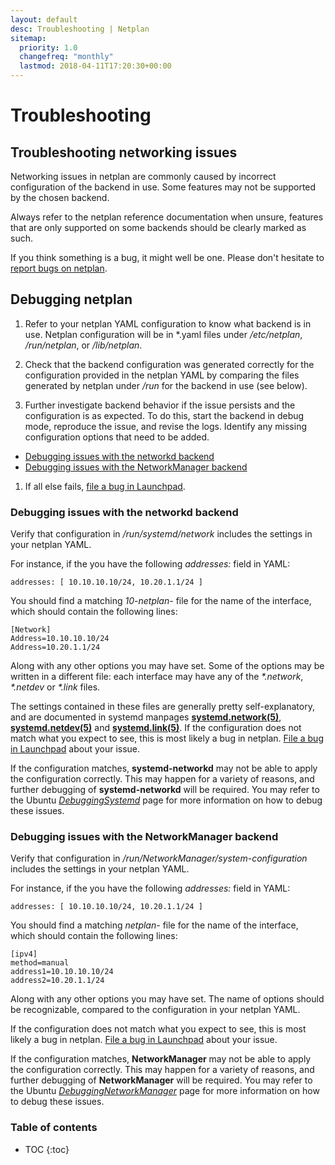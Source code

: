 ```yaml
---
layout: default
desc: Troubleshooting | Netplan
sitemap:
  priority: 1.0
  changefreq: "monthly"
  lastmod: 2018-04-11T17:20:30+00:00
---
```


<div class="p-strip--light is-bordered is-shallow">
  <div class="row">
    <div class="col-12">
      <h1 class="u-no-margin--bottom">Troubleshooting</h1>
    </div>
  </div>
</div>
<div class="p-strip">
  <div class="row">
    <div class="col-8" markdown="1">

## Troubleshooting networking issues

Networking issues in netplan are commonly caused by incorrect configuration of
the backend in use. Some features may not be supported by the chosen backend.

Always refer to the netplan reference documentation when unsure, features that
are only supported on some backends should be clearly marked as such.

If you think something is a bug, it might well be one. Please don't hesitate to
[report bugs on netplan](https://bugs.launchpad.net/netplan/+filebug).

## Debugging netplan

1. Refer to your netplan YAML configuration to know what backend is in use.
   Netplan configuration will be in \*.yaml files under _/etc/netplan_,
   _/run/netplan_, or _/lib/netplan_.

1. Check that the backend configuration was generated correctly for the
   configuration provided in the netplan YAML by comparing the files generated by
   netplan under _/run_ for the backend in use (see below).

1. Further investigate backend behavior if the issue persists and the
   configuration is as expected. To do this, start the backend in debug mode,
   reproduce the issue, and revise the logs. Identify any missing configuration
   options that need to be added.

- [Debugging issues with the networkd backend](#debugging-issues-with-the-networkd-backend)
- [Debugging issues with the NetworkManager backend](#debugging-issues-with-the-networkmanager-backend)

1. If all else fails, [file a bug in Launchpad](https://bugs.launchpad.net/netplan/+filebug).

### Debugging issues with the networkd backend

Verify that configuration in _/run/systemd/network_ includes the settings in
your netplan YAML.

For instance, if the you have the following _addresses:_ field in YAML:

```shell
addresses: [ 10.10.10.10/24, 10.20.1.1/24 ]
```

You should find a matching _10-netplan-_ file for the name of the interface,
which should contain the following lines:

```shell
[Network]
Address=10.10.10.10/24
Address=10.20.1.1/24
```

Along with any other options you may have set. Some of the options may be
written in a different file: each interface may have any of the _\*.network_,
_\*.netdev_ or _\*.link_ files.

The settings contained in these files are generally pretty self-explanatory,
and are documented in systemd manpages
[**systemd.network(5)**](http://manpages.ubuntu.com/manpages/bionic/man5/systemd.network.5.html),
[**systemd.netdev(5)**](http://manpages.ubuntu.com/manpages/bionic/man5/systemd.netdev.5.html)
and [**systemd.link(5)**](http://manpages.ubuntu.com/manpages/bionic/man5/systemd.link.5.html).
If the configuration does not match what you expect to see, this is most likely
a bug in netplan. [File a bug in Launchpad](https://bugs.launchpad.net/netplan/+filebug)
about your issue.

If the configuration matches, **systemd-networkd** may not be able to apply
the configuration correctly. This may happen for a variety of reasons, and
further debugging of **systemd-networkd** will be required. You may refer to
the Ubuntu [_DebuggingSystemd_](https://wiki.ubuntu.com/DebuggingSystemd) page
for more information on how to debug these issues.

### Debugging issues with the NetworkManager backend

Verify that configuration in _/run/NetworkManager/system-configuration_
includes the settings in your netplan YAML.

For instance, if the you have the following _addresses:_ field in YAML:

```shell
addresses: [ 10.10.10.10/24, 10.20.1.1/24 ]
```

You should find a matching _netplan-_ file for the name of the interface,
which should contain the following lines:

```shell
[ipv4]
method=manual
address1=10.10.10.10/24
address2=10.20.1.1/24
```

Along with any other options you may have set. The name of options should be
recognizable, compared to the configuration in your netplan YAML.

If the configuration does not match what you expect to see, this is most likely
a bug in netplan. [File a bug in Launchpad](https://bugs.launchpad.net/netplan/+filebug)
about your issue.

If the configuration matches, **NetworkManager** may not be able to apply
the configuration correctly. This may happen for a variety of reasons, and
further debugging of **NetworkManager** will be required. You may refer to
the Ubuntu [_DebuggingNetworkManager_](https://wiki.ubuntu.com/DebuggingNetworkManager)
page for more information on how to debug these issues.

</div>
<div class="col-4" markdown="1">

<h3 class="p-muted-heading">Table of contents</h3>

- TOC
  {:toc}

</div>
</div>
</div>
